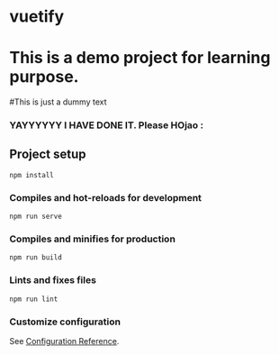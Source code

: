 # vuetify

# This is a demo project for learning purpose.
#This is just a dummy text
### YAYYYYYY I HAVE DONE IT. Please HOjao :
## Project setup
```
npm install
```

### Compiles and hot-reloads for development
```
npm run serve
```

### Compiles and minifies for production
```
npm run build
```

### Lints and fixes files
```
npm run lint
```

### Customize configuration
See [Configuration Reference](https://cli.vuejs.org/config/).

